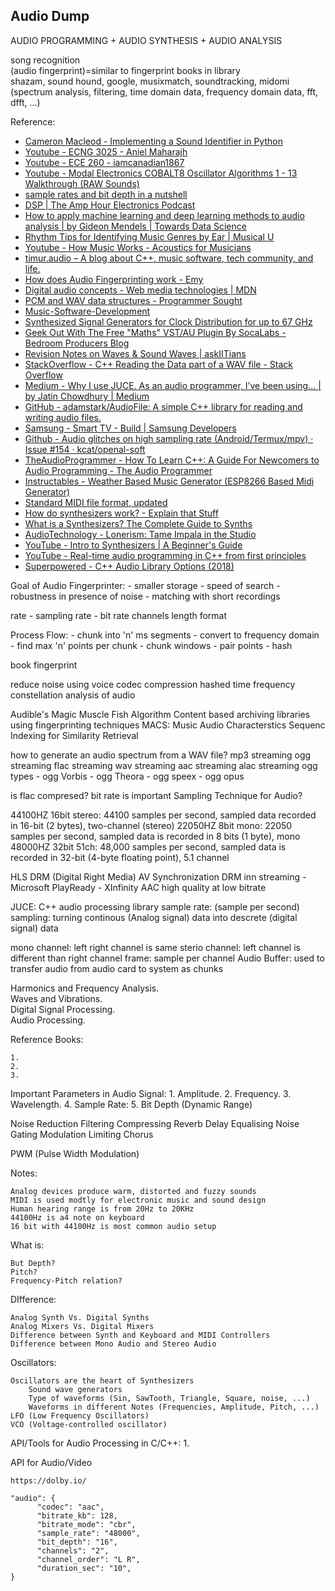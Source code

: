 ## Audio Dump

AUDIO PROGRAMMING + AUDIO SYNTHESIS + AUDIO ANALYSIS

song recognition </br>
(audio fingerprint)=similar to fingerprint books in library </br>
shazam, sound hound, google, musixmatch, soundtracking, midomi </br>
(spectrum analysis, filtering, time domain data, frequency domain data, fft, dfft, ...) </br>

Reference:

- [Cameron Macleod - Implementing a Sound Identifier in Python](https://www.youtube.com/watch?v=LZ7THTB88AE)
- [Youtube - ECNG 3025 - Aniel Maharajh](https://www.youtube.com/playlist?list=PL87r6pfG2zYhtIzFzoXYBZLw_UbXFdwtT)
- [Youtube - ECE 260 - iamcanadian1867](https://www.youtube.com/playlist?list=PLbHYdvrWBMxYGMvQ3QG6paNu7CuIRL5dX)
- [Youtube - Modal Electronics COBALT8 Oscillator Algorithms 1 - 13 Walkthrough (RAW Sounds)](https://www.youtube.com/watch?v=K6vmabPw_sI&ab_channel=SYNTHANATOMY)
- [sample rates and bit depth in a nutshell](https://www.masteringthemix.com/blogs/learn/113159685-sample-rates-and-bit-depth-in-a-nutshell)
- [DSP | The Amp Hour Electronics Podcast](https://theamphour.com/tag/dsp/)
- [How to apply machine learning and deep learning methods to audio analysis | by Gideon Mendels | Towards Data Science](https://towardsdatascience.com/how-to-apply-machine-learning-and-deep-learning-methods-to-audio-analysis-615e286fcbbc)
- [Rhythm Tips for Identifying Music Genres by Ear | Musical U](https://www.musical-u.com/learn/rhythm-tips-for-identifying-music-genres-by-ear/)
- [Youtube - How Music Works - Acoustics for Musicians](https://www.youtube.com/playlist?list=PLIuyaIoM30LL3bl8t6nsF86CXFUagTHJw)
- [timur.audio – A blog about C++, music software, tech community, and life.](https://timur.audio/)
- [How does Audio Fingerprinting work - Emy](https://emysound.com/blog/open-source/2020/06/12/how-audio-fingerprinting-works.html)
- [Digital audio concepts - Web media technologies | MDN](https://developer.mozilla.org/en-US/docs/Web/Media/Formats/Audio_concepts)
- [PCM and WAV data structures - Programmer Sought](https://www.programmersought.com/article/7953541574/)
- [Music-Software-Development](http://www.music-software-development.com/music-data-structures.html)
- [Synthesized Signal Generators for Clock Distribution for up to 67 GHz](https://www.shf-communication.com/products/clock-generation/?gclid=CjwKCAiA2O39BRBjEiwApB2IkhmZ5YQIHfH4-RTJOiUNj9lI6VzKmFyIb3AA4wHH0tQ_BtHObupx7RoCcFQQAvD_BwE)
- [Geek Out With The Free "Maths" VST/AU Plugin By SocaLabs - Bedroom Producers Blog](https://bedroomproducersblog.com/2018/05/28/socalabs-maths/)
- [Revision Notes on Waves & Sound Waves | askIITians](https://www.askiitians.com/revision-notes/physics/waves-and-sound-waves/)
- [StackOverflow - C++ Reading the Data part of a WAV file - Stack Overflow](https://stackoverflow.com/questions/13660777/c-reading-the-data-part-of-a-wav-file)
- [Medium - Why I use JUCE. As an audio programmer, I’ve been using… | by Jatin Chowdhury | Medium](https://medium.com/@jatinchowdhury18/why-i-use-juce-fae2b1b7441e)
- [GitHub - adamstark/AudioFile: A simple C++ library for reading and writing audio files.](https://github.com/adamstark/AudioFile)
- [Samsung - Smart TV - Build | Samsung Developers](https://developer.samsung.com/smarttv/develop/extension-libraries/nacl/sample-based-tutorials/audio-in-cplusplus.html)
- [Github - Audio glitches on high sampling rate (Android/Termux/mpv) · Issue #154 · kcat/openal-soft](https://github.com/kcat/openal-soft/issues/154)
- [TheAudioProgrammer - How To Learn C++: A Guide For Newcomers to Audio Programming - The Audio Programmer](https://theaudioprogrammer.com/how-to-learn-c-a-guide-for-newcomers-to-audio-programming/)
- [Instructables - Weather Based Music Generator (ESP8266 Based Midi Generator)](https://www.instructables.com/id/Weather-Based-Music-Generator-ESP8266-Based-Midi-G/)
- [Standard MIDI file format, updated](http://www.music.mcgill.ca/~ich/classes/mumt306/StandardMIDIfileformat.html#:~:text=To%20any%20file%20system%2C%20a,bit%20byte%20streams%20in%20files)
- [How do synthesizers work? - Explain that Stuff](https://www.explainthatstuff.com/synthesizers.html)
- [What is a Synthesizers? The Complete Guide to Synths](https://www.musicianonamission.com/what-are-synthesizers/)
- [AudioTechnology - Lonerism: Tame Impala in the Studio](https://www.audiotechnology.com/features/lonerism-tame-impala-in-the-studio)
- [YouTube - Intro to Synthesizers | A Beginner's Guide](https://www.youtube.com/watch?v=UmcOvAv-egI)
- [YouTube - Real-time audio programming in C++ from first principles](https://www.youtube.com/watch?v=HVkcdhqWp5s)
- [Superpowered - C++ Audio Library Options (2018)](https://superpowered.com/audio-library-list)


Goal of Audio Fingerprinter:
    - smaller storage
    - speed of search
    - robustness in presence of noise
    - matching with short recordings


rate
    - sampling rate
    - bit rate 
channels
length
format


Process Flow:
    - chunk into 'n' ms segments
    - convert to frequency domain
    - find max 'n' points per chunk
    - chunk windows
    - pair points
    - hash


book fingerprint 

reduce noise using voice codec compression
hashed time frequency constellation 
analysis of audio

Audible's Magic Muscle Fish Algorithm
Content based archiving libraries using fingerprinting techniques
MACS: Music Audio Characterstics Sequenc Indexing for Similarity Retrieval

how to generate an audio spectrum from a WAV file?
mp3 streaming
ogg streaming
flac streaming
wav streaming
aac streaming
alac streaming
ogg types
    - ogg Vorbis
    - ogg Theora
    - ogg speex
    - ogg opus

is flac compresed?
bit rate is important
Sampling Technique for Audio?


44100HZ 16bit stereo: 44100 samples per second, sampled data recorded in 16-bit (2 bytes), two-channel (stereo) 22050HZ 8bit mono: 22050 samples per second, sampled data is recorded in 8 bits (1 byte), mono 48000HZ 32bit 51ch: 48,000 samples per second, sampled data is recorded in 32-bit (4-byte floating point), 5.1 channel

HLS
DRM (Digital Right Media)
AV Synchronization
DRM inn streaming
    - Microsoft PlayReady
    - XInfinity
AAC high quality at low bitrate

JUCE: C++ audio processing library
sample rate: (sample per second)
sampling: turning continous (Analog signal) data into descrete (digital signal) data

mono channel: left right channel is same
sterio channel: left channel is different than right channel
frame: sample per channel
Audio Buffer: used to transfer audio from audio card to system as chunks




Harmonics and Frequency Analysis. </br>
Waves and Vibrations. </br>
Digital Signal Processing. </br>
Audio Processing. </br>

Reference Books:

	1. 
	2. 
	3. 

Important Parameters in Audio Signal:
	1. Amplitude.
	2. Frequency.
	3. Wavelength.
	4. Sample Rate:
	5. Bit Depth (Dynamic Range)





Noise Reduction
Filtering
Compressing
Reverb
Delay
Equalising
Noise Gating
Modulation
Limiting
Chorus

PWM (Pulse Width Modulation)


Notes:

	Analog devices produce warm, distorted and fuzzy sounds
	MIDI is used modtly for electronic music and sound design
	Human hearing range is from 20Hz to 20KHz
	44100Hz is a4 note on keyboard
	16 bit with 44100Hz is most common audio setup
	
What is:

	But Depth?
	Pitch?
	Frequency-Pitch relation?
	

DIfference:

	Analog Synth Vs. Digital Synths
	Analog Mixers Vs. Digital Mixers
	Difference between Synth and Keyboard and MIDI Controllers
	Difference between Mono Audio and Stereo Audio

Oscillators:

	Oscillators are the heart of Synthesizers
		Sound wave generators
		Type of waveforms (Sin, SawTooth, Triangle, Square, noise, ...)
		Waveforms in different Notes (Frequencies, Amplitude, Pitch, ...)
	LFO (Low Frequency Oscillators)
    VCO (Voltage-controlled oscillator)



API/Tools for Audio Processing in C/C++:
	1. 
	
API for Audio/Video

	https://dolby.io/

	"audio": {
		  "codec": "aac",
		  "bitrate_kb": 128,
		  "bitrate_mode": "cbr",
		  "sample_rate": "48000",
		  "bit_depth": "16",
		  "channels": "2",
		  "channel_order": "L R",
		  "duration_sec": "10",
	}


